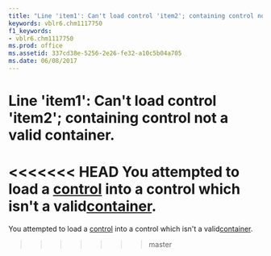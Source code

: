 ```yaml
---
title: "Line 'item1': Can't load control 'item2'; containing control not a valid container."
keywords: vblr6.chm1117750
f1_keywords:
- vblr6.chm1117750
ms.prod: office
ms.assetid: 337cd38e-5256-2e26-fe32-a10c5b04a705
ms.date: 06/08/2017
---
```



# Line 'item1': Can't load control 'item2'; containing control not a valid container.

<<<<<<< HEAD
You attempted to load a [control](../../Glossary/vbe-glossary.md) into a control which isn't a valid[container](../../Glossary/vbe-glossary.md).
=======
You attempted to load a [control](../../Glossary/vbe-glossary.md#control) into a control which isn't a valid[container](../../Glossary/vbe-glossary.md#container).
>>>>>>> master


